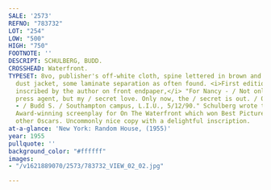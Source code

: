 ```yaml
---
SALE: '2573'
REFNO: "783732"
LOT: "254"
LOW: "500"
HIGH: "750"
FOOTNOTE: ''
DESCRIPT: SCHULBERG, BUDD.
CROSSHEAD: Waterfront.
TYPESET: 8vo, publisher's off-white cloth, spine lettered in brown and black; unclipped
  dust jacket, some laminate separation as often found. <i>First edition, flirtatiously
  inscribed by the author on front endpaper,</i> "For Nancy - / Not only a super /
  press agent, but my / secret love. Only now, the / secret is out. / Onward & thanks
  - / Budd S. / Southampton campus, L.I.U., 5/12/90." Schulberg wrote the 1954 Academy
  Award-winning screenplay for On The Waterfront which won Best Picture and seven
  other Oscars. Uncommonly nice copy with a delightful inscription.
at-a-glance: 'New York: Random House, (1955)'
year: 1955
pullquote: ''
background_color: "#ffffff"
images:
- "/v1621889070/2573/783732_VIEW_02_02.jpg"

---
```

